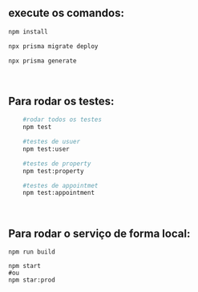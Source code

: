 <h2>execute os comandos:</h2>

```bash
npm install

npx prisma migrate deploy

npx prisma generate

```
<br>
<h2>Para rodar os testes:</h2> 

```bash
    #rodar todos os testes
    npm test

    #testes de usuer
    npm test:user

    #testes de property
    npm test:property

    #testes de appointmet
    npm test:appointment

````
<br>
<h2>Para rodar o serviço de forma local:</h2> 

    npm run build

    npm start
    #ou
    npm star:prod
````